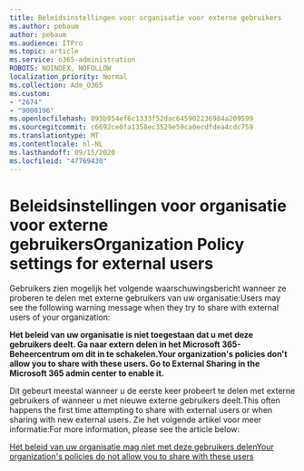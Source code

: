 ```yaml
---
title: Beleidsinstellingen voor organisatie voor externe gebruikers
ms.author: pebaum
author: pebaum
ms.audience: ITPro
ms.topic: article
ms.service: o365-administration
ROBOTS: NOINDEX, NOFOLLOW
localization_priority: Normal
ms.collection: Adm_O365
ms.custom:
- "2674"
- "9000196"
ms.openlocfilehash: 893b954ef6c1333f52dac645902236984a209599
ms.sourcegitcommit: c6692ce0fa1358ec3529e59ca0ecdfdea4cdc759
ms.translationtype: MT
ms.contentlocale: nl-NL
ms.lasthandoff: 09/15/2020
ms.locfileid: "47769430"
---
```

# <a name="organization-policy-settings-for-external-users"></a><span data-ttu-id="45f5f-102">Beleidsinstellingen voor organisatie voor externe gebruikers</span><span class="sxs-lookup"><span data-stu-id="45f5f-102">Organization Policy settings for external users</span></span>

<span data-ttu-id="45f5f-103">Gebruikers zien mogelijk het volgende waarschuwingsbericht wanneer ze proberen te delen met externe gebruikers van uw organisatie:</span><span class="sxs-lookup"><span data-stu-id="45f5f-103">Users may see the following warning message when they try to share with external users of your organization:</span></span> 

   <span data-ttu-id="45f5f-104">**Het beleid van uw organisatie is niet toegestaan dat u met deze gebruikers deelt. Ga naar extern delen in het Microsoft 365-Beheercentrum om dit in te schakelen.**</span><span class="sxs-lookup"><span data-stu-id="45f5f-104">**Your organization's policies don't allow you to share with these users. Go to External Sharing in the Microsoft 365 admin center to enable it.**</span></span> 

<span data-ttu-id="45f5f-105">Dit gebeurt meestal wanneer u de eerste keer probeert te delen met externe gebruikers of wanneer u met nieuwe externe gebruikers deelt.</span><span class="sxs-lookup"><span data-stu-id="45f5f-105">This often happens the first time attempting to share with external users or when sharing with new external users.</span></span> <span data-ttu-id="45f5f-106">Zie het volgende artikel voor meer informatie:</span><span class="sxs-lookup"><span data-stu-id="45f5f-106">For more information, please see the article below:</span></span>

[<span data-ttu-id="45f5f-107">Het beleid van uw organisatie mag niet met deze gebruikers delen</span><span class="sxs-lookup"><span data-stu-id="45f5f-107">Your organization's policies do not allow you to share with these users</span></span>](https://docs.microsoft.com/sharepoint/support/administration/organization-policies-do-not-allow-you-to-share-with-users-error)






